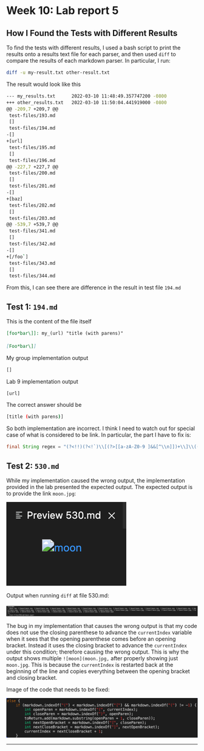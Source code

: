 # Week 10: Lab report 5 

## How I Found the Tests with Different Results

To find the tests with different results, I used a bash script to print the results onto a results text file for each parser, and then used `diff` to compare the results of each markdown parser. In particular, I run:

```bash
diff -u my-result.txt other-result.txt
```

The result would look like this

```bash
--- my_results.txt      2022-03-10 11:48:49.357747200 -0800
+++ other_results.txt   2022-03-10 11:50:04.441919000 -0800
@@ -209,7 +209,7 @@
 test-files/193.md
 []
 test-files/194.md
-[]
+[url]
 test-files/195.md
 []
 test-files/196.md
@@ -227,7 +227,7 @@
 test-files/200.md
 []
 test-files/201.md
-[]
+[baz]
 test-files/202.md
 []
 test-files/203.md
@@ -539,7 +539,7 @@
 test-files/341.md
 []
 test-files/342.md
-[]
+[/foo`]
 test-files/343.md
 []
 test-files/344.md
```

From this, I can see there are difference in the result in test file `194.md`

## Test 1: `194.md`

This is the content of the file itself

```markdown
[foo*bar\]]: my_(url) "title (with parens)"

[Foo*bar\]]
```

My group implementation output

```bash
[]
```

Lab 9 implementation output

```bash
[url]
```

The correct answer should be

```bash
[title (with parens)]
```

So both implementation are incorrect. I think I need to watch out for special case of what is considered to be link. In particular, the part I have to fix is:

```java
final String regex = "(?<!!)(?<!`)\\[(?>[[a-zA-Z0-9 ]&&[^\\n]])+\\]\\((\\S+)\\)";
```

## Test 2: `530.md`

While my implementation caused the wrong output, the implementation provided in the lab presented the expected output. The expected output is to provide the link `moon.jpg`:

![530ExpectedOutput](530Expected.png)

Output when running `diff` at file 530.md:

![530Diff](530Diff.png)

The bug in my implementation that causes the wrong output is that my code does not use the closing parenthese to advance the `currentIndex` variable when it sees that the opening parenthese comes before an opening bracket. Instead it uses the closing bracket to advance the `currentIndex` under this condition; therefore causing the wrong output. This is why the output shows multiple `![moon](moon.jpg,` after properly showing just `moon.jpg`. This is because the `currentIndex` is restarted back at the beginning of the line and copies everything between the opening bracket and closing bracket. 

Image of the code that needs to be fixed:

![530Fix](Fix530.png)

---
